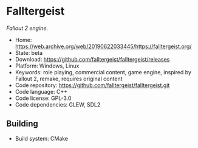 # Falltergeist

_Fallout 2 engine._

- Home: https://web.archive.org/web/20190622033445/https://falltergeist.org/
- State: beta
- Download: https://github.com/falltergeist/falltergeist/releases
- Platform: Windows, Linux
- Keywords: role playing, commercial content, game engine, inspired by Fallout 2, remake, requires original content
- Code repository: https://github.com/falltergeist/falltergeist.git
- Code language: C++
- Code license: GPL-3.0
- Code dependencies: GLEW, SDL2

## Building

- Build system: CMake
